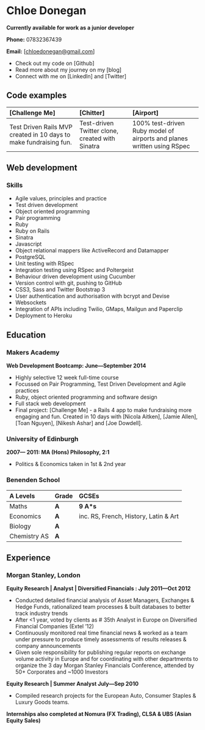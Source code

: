 Chloe Donegan
==============

**Currently available for work as a junior developer**

**Phone:** 07832367439

**Email:** [chloedonegan@gmail.com]

- Check out my code on [Github]
- Read more about my journey on my [blog]
- Connect with me on [LinkedIn] and [Twitter]

Code examples
-------------

| [Challenge Me] | [Chitter] | [Airport] |
|:--------------- |:-------- |:--------- |
| Test Driven Rails MVP created in 10 days to make fundraising fun. | Test-driven Twitter clone, created with Sinatra | 100% test-driven Ruby model of airports and planes written using RSpec |


Web development
---------------

### Skills

  - Agile values, principles and practice
  - Test­ driven development
  - Object­ oriented programming
  - Pair programming
  - Ruby
  - Ruby on Rails
  - Sinatra
  - Javascript
  - Object relational mappers like ActiveRecord and Datamapper
  - PostgreSQL
  - Unit testing with RSpec
  - Integration testing using RSpec and Poltergeist
  - Behaviour driven development using Cucumber
  - Version control with git, pushing to GitHub
  - CSS3, Sass and Twitter Bootstrap 3
  - User authentication and authorisation with bcrypt and Devise
  - Websockets
  - Integration of APIs including Twilio, GMaps, Mailgun and Paperclip
  - Deployment to Heroku

  Education
  ----------

### Makers Academy
**Web Development Bootcamp: June&mdash;September 2014**

  - Highly selective 12 week full-time course
  - Focussed on Pair Programming, Test Driven Development and Agile practices
  - Ruby, object oriented programming and software design
  - Full stack web development
  - Final project: [Challenge Me] - a Rails 4 app to make fundraising more engaging and fun. Created in 10 days with [Nicola Aitken], [Jamie Allen], [Toan Nguyen], [Nikesh Ashar] and [Joe Dowdell].


  ### University of Edinburgh
   **2007&mdash; 2011: MA (Hons) Philosophy, 2:1**
   - Politics & Economics taken in 1st & 2nd year

   ### Benenden School
   | **A Levels** | **Grade**| **GCSEs**|
  |:--------------- |:-------- |:-------- |
| Maths        | **A** | **9 A*s** |
| Economics    | **A** |inc. RS, French, History, Latin & Art|
| Biology      | **A** ||
| Chemistry AS | **A** ||

Experience
----------

### Morgan Stanley, London

**Equity Research | Analyst | Diversified Financials  : July 2011&mdash;Oct 2012**
- Conducted detailed financial analysis of Asset Managers, Exchanges & Hedge Funds, rationalized team processes & built databases to better track industry trends
- After <1 year, voted by clients as # 35th Analyst in Europe on Diversified Financial Companies (Extel ’12)
- Continuously monitored real time financial news & worked as a team under pressure to produce timely assessments of results releases & company announcements
- Given sole responsibility for publishing regular reports on exchange volume activity in Europe and for coordinating with other departments to organize the 3 day Morgan Stanley Financials Conference, attended by 50+ Corporates and ~1000 Investors

**Equity Research | Summer Analyst July&mdash;Sep 2010**
- Compiled research projects for the European Auto, Consumer Staples & Luxury Goods teams.

**Internships also completed at Nomura (FX Trading), CLSA & UBS (Asian Equity Sales)**


